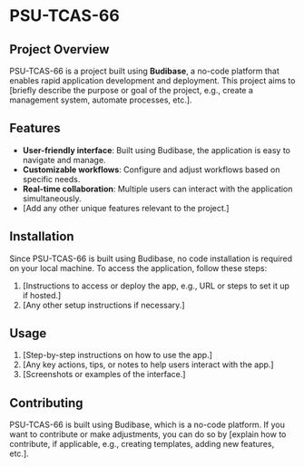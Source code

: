 # PSU-TCAS-66

## Project Overview

PSU-TCAS-66 is a project built using **Budibase**, a no-code platform that enables rapid application development and deployment. This project aims to [briefly describe the purpose or goal of the project, e.g., create a management system, automate processes, etc.].

## Features

- **User-friendly interface**: Built using Budibase, the application is easy to navigate and manage.
- **Customizable workflows**: Configure and adjust workflows based on specific needs.
- **Real-time collaboration**: Multiple users can interact with the application simultaneously.
- [Add any other unique features relevant to the project.]

## Installation

Since PSU-TCAS-66 is built using Budibase, no code installation is required on your local machine. To access the application, follow these steps:

1. [Instructions to access or deploy the app, e.g., URL or steps to set it up if hosted.]
2. [Any other setup instructions if necessary.]

## Usage

1. [Step-by-step instructions on how to use the app.]
2. [Any key actions, tips, or notes to help users interact with the app.]
3. [Screenshots or examples of the interface.]

## Contributing

PSU-TCAS-66 is built using Budibase, which is a no-code platform. If you want to contribute or make adjustments, you can do so by [explain how to contribute, if applicable, e.g., creating templates, adding new features, etc.].
